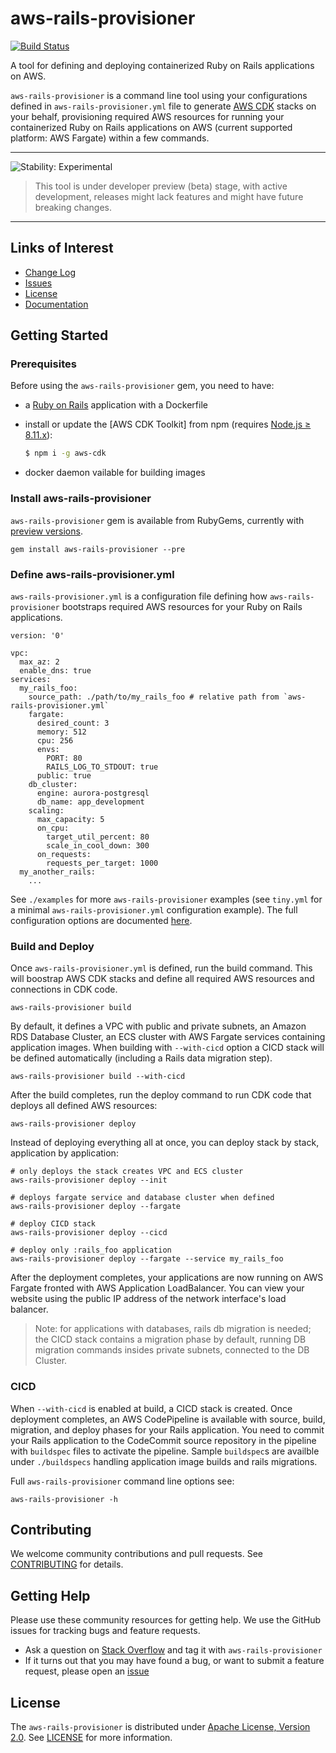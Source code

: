 # aws-rails-provisioner

[![Build Status](https://travis-ci.org/awslabs/aws-rails-provisioner.svg?branch=master)](https://travis-ci.org/awslabs/aws-rails-provisioner)

A tool for defining and deploying containerized Ruby on Rails applications on AWS.

`aws-rails-provisioner` is a command line tool using your configurations defined in `aws-rails-provisioner.yml` file to generate [AWS CDK](https://github.com/awslabs/aws-cdk) stacks on your behalf, provisioning required AWS resources for running your containerized Ruby on Rails applications on AWS (current supported platform: AWS Fargate) within a few commands.

<!--BEGIN STABILITY BANNER-->
---
![Stability: Experimental](https://img.shields.io/badge/stability-Experimental-important.svg?style=for-the-badge)
> This tool is under developer preview (beta) stage, with active development, releases might lack features and might have future breaking changes.
---
<!--END STABILITY BANNER-->

## Links of Interest

* [Change Log](./CHANGELOG.md)
* [Issues](https://github.com/awslabs/aws-rails-provisioner/issues)
* [License](http://aws.amazon.com/apache2.0/)
* [Documentation](https://docs.aws.amazon.com/awsrailsprovisioner/api/)

## Getting Started

### Prerequisites

Before using the `aws-rails-provisioner` gem, you need to have:

* a [Ruby on Rails](https://rubyonrails.org/) application with a Dockerfile
* install or update the [AWS CDK Toolkit] from npm (requires [Node.js ≥ 8.11.x](https://nodejs.org/en/download)):

  ```bash
  $ npm i -g aws-cdk
  ```
* docker daemon vailable for building images

### Install aws-rails-provisioner

`aws-rails-provisioner` gem is available from RubyGems, currently with [preview versions](https://rubygems.org/gems/aws-rails-provisioner).

```
gem install aws-rails-provisioner --pre
```

### Define aws-rails-provisioner.yml

`aws-rails-provisioner.yml` is a configuration file defining how `aws-rails-provisioner` bootstraps required AWS resources for your Ruby on Rails applications.

```
version: '0'

vpc:
  max_az: 2
  enable_dns: true
services:
  my_rails_foo:
    source_path: ./path/to/my_rails_foo # relative path from `aws-rails-provisioner.yml`
    fargate:
      desired_count: 3
      memory: 512
      cpu: 256
      envs:
        PORT: 80
        RAILS_LOG_TO_STDOUT: true
      public: true
    db_cluster:
      engine: aurora-postgresql
      db_name: app_development
    scaling:
      max_capacity: 5
      on_cpu:
        target_util_percent: 80
        scale_in_cool_down: 300
      on_requests:
        requests_per_target: 1000
  my_another_rails:
    ...
```

See `./examples` for more `aws-rails-provisioner` examples (see `tiny.yml` for a minimal `aws-rails-provisioner.yml` configuration example). The full configuration options are documented [here](https://docs.aws.amazon.com/awsrailsprovisioner/api/).

### Build and Deploy

Once `aws-rails-provisioner.yml` is defined, run the build command. This will boostrap AWS CDK stacks and define all required AWS resources and connections in CDK code.

```
aws-rails-provisioner build
```

By default, it defines a VPC with public and private subnets, an Amazon RDS Database Cluster, an ECS cluster with AWS Fargate services containing application images. When building with `--with-cicd` option a CICD stack will be defined automatically (including a Rails data migration step).

```
aws-rails-provisioner build --with-cicd
```

After the build completes, run the deploy command to run CDK code that deploys all defined AWS resources:

```
aws-rails-provisioner deploy
```

Instead of deploying everything all at once, you can deploy stack by stack, application by application:

```
# only deploys the stack creates VPC and ECS cluster
aws-rails-provisioner deploy --init

# deploys fargate service and database cluster when defined
aws-rails-provisioner deploy --fargate

# deploy CICD stack
aws-rails-provisioner deploy --cicd

# deploy only :rails_foo application
aws-rails-provisioner deploy --fargate --service my_rails_foo
```

After the deployment completes, your applications are now running on AWS Fargate fronted with AWS Application LoadBalancer. You can view your website using the public IP address of the network interface's load balancer.

> Note: for applications with databases, rails db migration is needed; the CICD stack contains a migration phase by default, running DB migration commands insides private subnets, connected to the DB Cluster.

### CICD

When `--with-cicd` is enabled at build, a CICD stack is created. Once deployment completes, an AWS CodePipeline is available with source, build, migration, and deploy phases for your Rails application. You need to commit your Rails application to the CodeCommit source repository in the pipeline with `buildspec` files to activate the pipeline. Sample `buildspec`s are availble under `./buildspecs` handling application image builds and rails migrations.

Full `aws-rails-provisioner` command line options see:

```
aws-rails-provisioner -h
```

## Contributing

We welcome community contributions and pull requests. See [CONTRIBUTING](./CONTRIBUTING.md) for details.

## Getting Help

Please use these community resources for getting help. We use the GitHub issues for tracking bugs and feature requests.

* Ask a question on [Stack Overflow](https://stackoverflow.com/questions/tagged/aws-rails-provisioner) and tag it with `aws-rails-provisioner`
* If it turns out that you may have found a bug, or want to submit a feature request, please open an [issue](https://github.com/awslabs/aws-cdk/issues/new)

## License

The `aws-rails-provisioner` is distributed under [Apache License, Version 2.0](https://www.apache.org/licenses/LICENSE-2.0). See [LICENSE](./LICENSE.txt) for more information.
